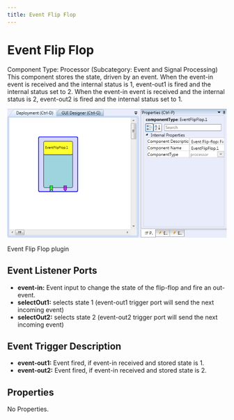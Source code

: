 ```yaml
---
title: Event Flip Flop
---
```


# Event Flip Flop

Component Type: Processor (Subcategory: Event and Signal Processing) This component stores the state, driven by an event. When the event-in event is received and the internal status is 1, event-out1 is fired and the internal status set to 2. When the event-in event is received and the internal status is 2, event-out2 is fired and the internal status set to 1.

![Screenshot: Event Flip Flop plugin](./img/eventflipflop.png "Screenshot: Event Flip Flop plugin")

Event Flip Flop plugin

## Event Listener Ports

*   **event-in:** Event input to change the state of the flip-flop and fire an out-event.
*   **selectOut1:** selects state 1 (event-out1 trigger port will send the next incoming event)
*   **selectOut2:** selects state 2 (event-out2 trigger port will send the next incoming event)

## Event Trigger Description

*   **event-out1:** Event fired, if event-in received and stored state is 1.
*   **event-out2:** Event fired, if event-in received and stored state is 2.

## Properties

No Properties.